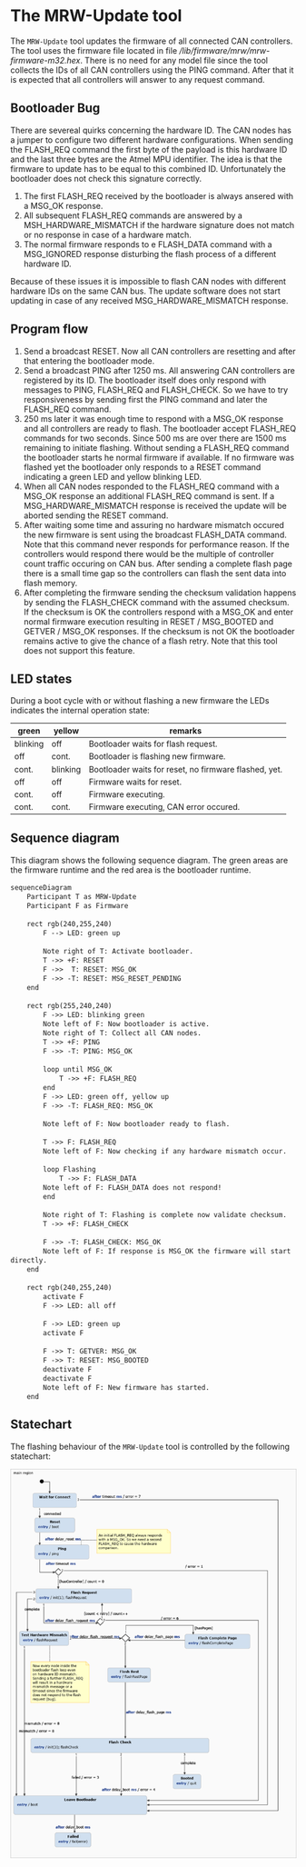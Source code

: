 # The MRW-Update tool
The <code>MRW-Update</code> tool updates the firmware of all connected CAN controllers. The tool uses the firmware file located in file */lib/firmware/mrw/mrw-firmware-m32.hex*. There is no need for any model file since the tool collects the IDs of all CAN controllers using the PING command. After that it is expected that all controllers will answer to any request command.

## Bootloader Bug
There are severeal quirks concerning the hardware ID. The CAN nodes has a jumper to configure two different hardware configurations. When sending the FLASH_REQ command the first byte of the payload is this hardware ID and the last three bytes are the Atmel MPU identifier. The idea is that the firmware to update has to be equal to this combined ID. Unfortunately the bootloader does not check this signature correctly.

1. The first FLASH_REQ received by the bootloader is always ansered with a MSG_OK response.
2. All subsequent FLASH_REQ commands are answered by a MSH_HARDWARE_MISMATCH if the hardware signature does not match or no response in case of a hardware match.
3. The normal firmware responds to e FLASH_DATA command with a MSG_IGNORED response disturbing the flash process of a different hardware ID.

Because of these issues it is impossible to flash CAN nodes with different hardware IDs on the same CAN bus. The update software does not start updating in case of any received MSG_HARDWARE_MISMATCH response.

## Program flow
1. Send a broadcast RESET. Now all CAN controllers are resetting and after that entering the bootloader mode.
2. Send a broadcast PING after 1250 ms. All answering CAN controllers are registered by its ID. The bootloader itself does only respond with messages to PING, FLASH_REQ and FLASH_CHECK. So we have to try responsiveness by sending first the PING command and later the FLASH_REQ command.
3. 250 ms later it was enough time to respond with a MSG_OK response and all controllers are ready to flash. The bootloader accept FLASH_REQ commands for two seconds. Since 500 ms are over there are 1500 ms remaining to initiate flashing. Without sending a FLASH_REQ command the bootloader starts he normal firmware if available. If no firmware was flashed yet the bootloader only responds to a RESET command indicating a green LED and yellow blinking LED.
3. When all CAN nodes responded to the FLASH_REQ command with a MSG_OK response an additional FLASH_REQ command is sent. If a MSG_HARDWARE_MISMATCH response is received the update will be aborted sending the RESET command.
4. After waiting some time and assuring no hardware mismatch occured the new firmware is sent using the broadcast FLASH_DATA command. Note that this command never responds for performance reason. If the controllers would respond there would be the multiple of controller count traffic occuring on CAN bus. After sending a complete flash page there is a small time gap so the controllers can flash the sent data into flash memory.
5. After completing the firmware sending the checksum validation happens by sending the FLASH_CHECK command with the assumed checksum. If the checksum is OK the controllers respond with a MSG_OK and enter normal firmware execution resulting in RESET / MSG_BOOTED and GETVER / MSG_OK responses. If the checksum is not OK the bootloader remains active to give the chance of a flash retry. Note that this tool does not support this
feature.

## LED states

During a boot cycle with or without flashing a new firmware the LEDs indicates the internal operation state:

green|yellow|remarks
----|----|---------
blinking|off|Bootloader waits for flash request.
off|cont.|Bootloader is flashing new firmware.
cont.|blinking|Bootloader waits for reset, no firmware flashed, yet.
off|off|Firmware waits for reset.
cont.|off|Firmware executing.
cont.|cont.|Firmware executing, CAN error occured.

## Sequence diagram
This diagram shows the following sequence diagram. The green areas are the firmware runtime and the red area is the bootloader runtime.

```mermaid
sequenceDiagram
	Participant T as MRW-Update
	Participant F as Firmware

	rect rgb(240,255,240)
		F --> LED: green up

		Note right of T: Activate bootloader.
		T ->> +F: RESET
		F ->>  T: RESET: MSG_OK
		F ->> -T: RESET: MSG_RESET_PENDING
	end

	rect rgb(255,240,240)
		F ->> LED: blinking green
		Note left of F: Now bootloader is active.
		Note right of T: Collect all CAN nodes.
		T ->> +F: PING
		F ->> -T: PING: MSG_OK

		loop until MSG_OK
			T ->> +F: FLASH_REQ
		end
		F ->> LED: green off, yellow up
		F ->> -T: FLASH_REQ: MSG_OK

		Note left of F: Now bootloader ready to flash.

		T ->> F: FLASH_REQ
		Note left of F: Now checking if any hardware mismatch occur.

		loop Flashing
			T ->> F: FLASH_DATA
		Note left of F: FLASH_DATA does not respond!
		end

		Note right of T: Flashing is complete now validate checksum.
		T ->> +F: FLASH_CHECK

		F ->> -T: FLASH_CHECK: MSG_OK
		Note left of F: If response is MSG_OK the firmware will start  directly.
	end

	rect rgb(240,255,240)
		activate F
		F ->> LED: all off

		F ->> LED: green up
		activate F

		F ->> T: GETVER: MSG_OK
		F ->> T: RESET: MSG_BOOTED
		deactivate F
		deactivate F
		Note left of F: New firmware has started.
	end
```

## Statechart
The flashing behaviour of the <code>MRW-Update</code> tool is controlled by the following statechart:

<img src="../../statecharts/images/UpdateStatechart_0.png"/>
